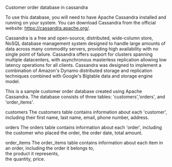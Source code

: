 Customer order database in cassandra 

To use this database, you will need to have Apache Cassandra installed and running on your system. You can download Cassandra from the official website: https://cassandra.apache.org/.

Cassandra is a free and open-source, distributed, wide-column store, NoSQL database management system designed to handle large amounts of data across many commodity servers, providing high availability with no single point of failure. Cassandra offers support for clusters spanning multiple datacenters, with asynchronous masterless replication allowing low latency operations for all clients. Cassandra was designed to implement a combination of Amazon's Dynamo distributed storage and replication techniques combined with Google's Bigtable data and storage engine model.

This is a sample customer order database created using Apache Cassandra. 
The database consists of three tables: 'customers','orders', and 'order_items'.

customers
The customers table contains information about each 'customer', including their 
                first name, 
                last name, 
                email, 
                phone number,
                address.
                
orders
The orders table contains information about each 'order', including the 
                customer who placed the order, 
                the order date, 
                total amount.
            
order_items
The order_items table contains information about each item in an order, including the 
                order it belongs to,  
                the product it represents,  
                the quantity,
                price.

